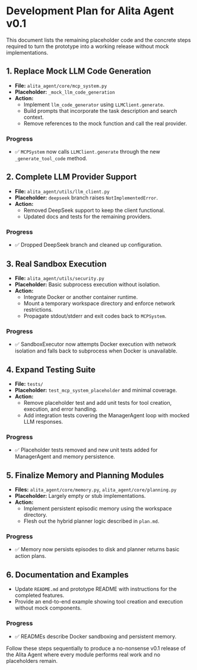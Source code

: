 # Development Plan for Alita Agent v0.1

This document lists the remaining placeholder code and the concrete steps required to turn the prototype into a working release without mock implementations.

## 1. Replace Mock LLM Code Generation
- **File:** `alita_agent/core/mcp_system.py`
- **Placeholder:** `_mock_llm_code_generation`
- **Action:**
  - Implement `llm_code_generator` using `LLMClient.generate`.
  - Build prompts that incorporate the task description and search context.
  - Remove references to the mock function and call the real provider.

### Progress
- ✅ `MCPSystem` now calls `LLMClient.generate` through the new `_generate_tool_code` method.

## 2. Complete LLM Provider Support
- **File:** `alita_agent/utils/llm_client.py`
- **Placeholder:** `deepseek` branch raises `NotImplementedError`.
- **Action:**
  - Removed DeepSeek support to keep the client functional.
  - Updated docs and tests for the remaining providers.

### Progress
- ✅ Dropped DeepSeek branch and cleaned up configuration.

## 3. Real Sandbox Execution
- **File:** `alita_agent/utils/security.py`
- **Placeholder:** Basic subprocess execution without isolation.
- **Action:**
  - Integrate Docker or another container runtime.
  - Mount a temporary workspace directory and enforce network restrictions.
  - Propagate stdout/stderr and exit codes back to `MCPSystem`.

### Progress
- ✅ SandboxExecutor now attempts Docker execution with network isolation and falls back to subprocess when Docker is unavailable.

## 4. Expand Testing Suite
- **File:** `tests/`
- **Placeholder:** `test_mcp_system_placeholder` and minimal coverage.
- **Action:**
  - Remove placeholder test and add unit tests for tool creation, execution, and error handling.
  - Add integration tests covering the ManagerAgent loop with mocked LLM responses.

### Progress
- ✅ Placeholder tests removed and new unit tests added for ManagerAgent and memory persistence.

## 5. Finalize Memory and Planning Modules
- **Files:** `alita_agent/core/memory.py`, `alita_agent/core/planning.py`
- **Placeholder:** Largely empty or stub implementations.
- **Action:**
  - Implement persistent episodic memory using the workspace directory.
  - Flesh out the hybrid planner logic described in `plan.md`.

### Progress
- ✅ Memory now persists episodes to disk and planner returns basic action plans.

## 6. Documentation and Examples
- Update `README.md` and prototype README with instructions for the completed features.
- Provide an end-to-end example showing tool creation and execution without mock components.

### Progress
- ✅ READMEs describe Docker sandboxing and persistent memory.

Follow these steps sequentially to produce a no-nonsense v0.1 release of the Alita Agent where every module performs real work and no placeholders remain.
